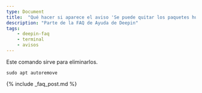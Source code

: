 ```yaml
---
type: Document
title:  "Qué hacer si aparece el aviso 'Se puede quitar los paquetes huérfanos'"
description: "Parte de la FAQ de Ayuda de Deepin"
tags:
    - deepin-faq
    - terminal
    - avisos
---
```


Este comando sirve para eliminarlos.
~~~
sudo apt autoremove
~~~

{% include _faq_post.md %}
